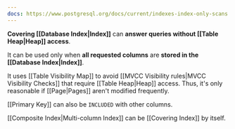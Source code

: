 ```yaml
---
docs: https://www.postgresql.org/docs/current/indexes-index-only-scans.html
---
```

**Covering [[Database Index|Index]]** can **answer queries without [[Table Heap|Heap]] access**.

It can be used only when **all requested columns** are **stored in the [[Database Index|Index]]**.

It uses [[Table Visibility Map]] to avoid [[MVCC Visibility rules|MVCC Visibility Checks]] that require [[Table Heap|Heap]] access. Thus, it's only reasonable if [[Page|Pages]] aren't modified frequently.

[[Primary Key]] can also be `INCLUDED` with other columns.

[[Composite Index|Multi-column Index]] can be [[Covering Index]] by itself.